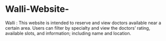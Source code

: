 # Walli-Website-
Walli : This website is intended to reserve and view doctors available near a certain area. Users can filter by specialty and view the doctors’ rating, available slots, and information; including name and location.
